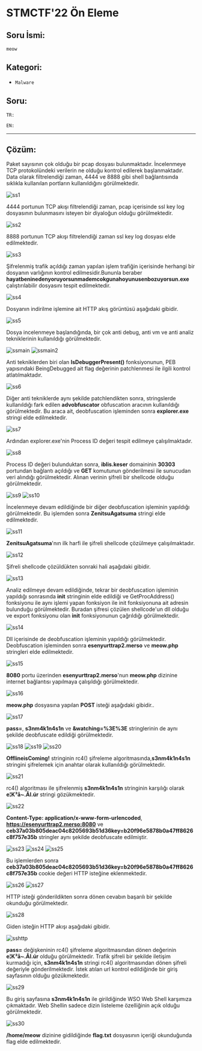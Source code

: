 # STMCTF'22 Ön Eleme

## Soru İsmi:
`meow`


## Kategori:
- `Malware`


## Soru:

```
TR:

EN:

```

---

## Çözüm:

Paket sayısının çok olduğu bir pcap dosyası bulunmaktadır. İncelenmeye TCP protokolündeki verilerin ne olduğu kontrol edilerek başlanmaktadır. Data olarak filtrelendiği zaman, 4444 ve 8888 gibi shell bağlantısında sıklıkla kullanılan portların kullanıldığını görülmektedir.

![ss1](./solution/1.png "ss1")

4444 portunun TCP akışı filtrelendiği zaman, pcap içerisinde ssl key log dosyasının bulunmasını isteyen bir diyaloğun olduğu görülmektedir.

![ss2](./solution/2.png "ss2")

8888 portunun TCP akışı filtrelendiği zaman ssl key log dosyası elde edilmektedir.

![ss3](./solution/3.png "ss3")

Şifrelenmiş trafik açıldığı zaman yapılan işlem trafiğin içerisinde herhangi bir dosyanın varlığının kontrol edilmesidir.Bununla beraber **hayatbeninedenyoruyorsunmademcokgunahoyunusenbozuyorsun.exe** çalıştırılabilir dosyasını tespit edilmektedir.

![ss4](./solution/4.png "ss4")

Dosyanın indirilme işlemine ait HTTP akış görüntüsü aşağıdaki gibidir.

![ss5](./solution/5.png "ss5")

Dosya incelenmeye başlandığında, bir çok anti debug, anti vm ve anti analiz tekniklerinin kullanıldığı görülmektedir.

![ssmain](./solution/main.png "ssmain")
![ssmain2](./solution/main2.png "ssmain2")

Anti tekniklerden biri olan **IsDebuggerPresent()** fonksiyonunun, PEB yapısındaki BeingDebugged ait flag değerinin patchlenmesi ile ilgili kontrol atlatılmaktadır. 

![ss6](./solution/6.png "ss6")

Diğer anti tekniklerde aynı şekilde patchlendikten sonra, stringslerde kullanıldığı fark edilen **advobfuscator** obfuscation aracının kullanıldığı görülmektedir. Bu araca ait, deobfuscation işleminden sonra **explorer.exe** stringi elde edilmektedir.

![ss7](./solution/7.png "ss7")

Ardından explorer.exe'nin Process ID değeri tespit edilmeye çalışılmaktadır.

![ss8](./solution/8.png "ss8")

Process ID değeri bulunduktan sonra, **iblis.keser** domaininin **30303** portundan bağlantı açıldığı ve **GET** komutunun gönderilmesi ile sunucudan veri alındığı görülmektedir. Alınan verinin şifreli bir shellcode olduğu görülmektedir.

![ss9](./solution/9.PNG "ss9")
![ss10](./solution/10.PNG "ss10")

İncelenmeye devam edildiğinde bir diğer deobfuscation işleminin yapıldığı görülmektedir. Bu işlemden sonra **ZenitsuAgatsuma** stringi elde edilmektedir.

![ss11](./solution/11.png "ss11")

**ZenitsuAgatsuma**'nın ilk harfi ile şifreli shellcode çözülmeye çalışılmaktadır.

![ss12](./solution/12.png "s12")

Şifreli shellcode çözüldükten sonraki hali aşağıdaki gibidir.

![ss13](./solution/13.png "ss13")

Analiz edilmeye devam edildiğinde, tekrar bir deobfuscation işleminin yapıldığı sonrasında **init** stringinin elde edildiği ve GetProcAddress() fonksiyonu ile aynı işlemi yapan fonksiyon ile init fonksiyonuna ait adresin bulunduğu görülmektedir. Buradan şifresi çözülen shellcode'un dll olduğu ve export fonksiyonu olan **init** fonksiyonunun çağrıldığı görülmektedir.

![ss14](./solution/14.png "ss14")

Dll içerisinde de deobfuscation işleminin yapıldığı görülmektedir. Deobfuscation işleminden sonra **esenyurttrap2.merso** ve **meow.php** stringleri elde edilmektedir.

![ss15](./solution/15.png "ss15")

**8080** portu üzerinden **esenyurttrap2.merso**'nun **meow.php** dizinine internet bağlantısı yapılmaya çalışıldığı görülmektedir.

![ss16](./solution/16.png "ss16")

**meow.php** dosyasına yapılan **POST** isteği aşağıdaki gibidir..

![ss17](./solution/17.png "ss17")

**pass=**, **s3nm4k1n4s1n** ve **&watching=%3E%3E** stringlerinin de aynı şekilde deobfuscate edildiği görülmektedir.

![ss18](./solution/18.png "ss18")
![ss19](./solution/19.png "ss19")
![ss20](./solution/20.png "ss20")

**OfflineisComing!** stringinin rc4() şifreleme algoritmasında,**s3nm4k1n4s1n** stringini şifrelemek için anahtar olarak kullanıldığı görülmektedir.

![ss21](./solution/21.png "ss21")

rc4() algoritması ile şifrelenmiş **s3nm4k1n4s1n** stringinin karşılığı olarak **e¦K³å~.ÂI.úr** stringi gözükmektedir.

![ss22](./solution/22.png "ss22")

**Content-Type: application/x-www-form-urlencoded**, **https://esenyurttrap2.merso:8080** ve **ceb37a03b805deac04c8205693b51d36key=b20f96e5878b0a47ff8626c8f757e35b** stringler aynı şekilde deobfuscate edilmiştir.

![ss23](./solution/23.png "ss23")
![ss24](./solution/24.png "ss24")
![ss25](./solution/25.png "ss25")

Bu işlemlerden sonra **ceb37a03b805deac04c8205693b51d36key=b20f96e5878b0a47ff8626c8f757e35b** cookie değeri HTTP isteğine eklenmektedir.

![ss26](./solution/26.png "ss26")
![ss27](./solution/27.png "ss27")

HTTP isteği gönderildikten sonra dönen cevabın başarılı bir şekilde okunduğu görülmektedir.

![ss28](./solution/28.png "ss28")

Giden isteğin HTTP akışı aşağıdaki gibidir.

![sshttp](./solution/http.png "sshttp")

**pass=** değişkeninin rc4() şifreleme algoritmasından dönen değerinin **e¦K³å~.ÂI.úr** olduğu görülmektedir. Trafik şifreli bir şekilde iletişim kurmadığı için, **s3nm4k1n4s1n** stringi rc4() algoritmasından dönen şifreli değeriyle gönderilmektedir. İstek atılan url kontrol edildiğinde bir giriş sayfasının olduğu gözükmektedir.  

![ss29](./solution/29.png "ss29")

Bu giriş sayfasına **s3nm4k1n4s1n** ile girildiğinde WSO Web Shell karşımıza çıkmaktadır. Web Shellin sadece dizin listeleme özelliğinin açık olduğu görülmektedir. 

![ss30](./solution/30.png "ss30")

**/home/meow** dizinine gidildiğinde **flag.txt** dosyasının içeriği okunduğunda flag elde edilmektedir.


